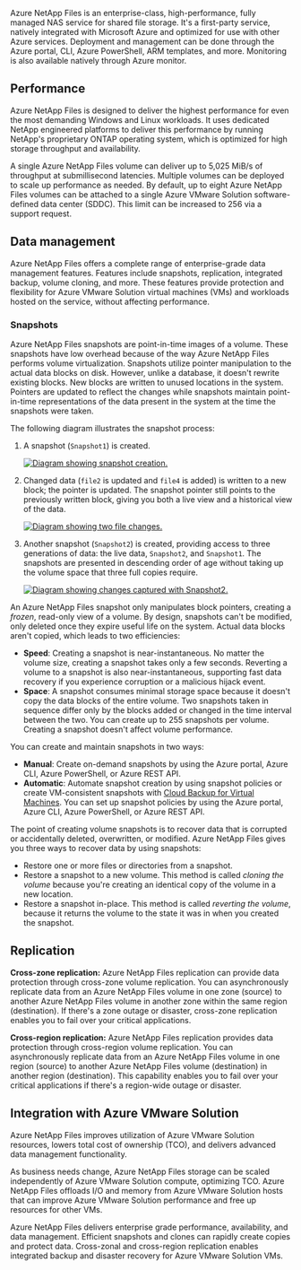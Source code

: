 Azure NetApp Files is an enterprise-class, high-performance, fully managed NAS service for shared file storage. It's a first-party service, natively integrated with Microsoft Azure and optimized for use with other Azure services. Deployment and management can be done through the Azure portal, CLI, Azure PowerShell, ARM templates, and more. Monitoring is also available natively through Azure monitor.

## Performance

Azure NetApp Files is designed to deliver the highest performance for even the most demanding Windows and Linux workloads. It uses dedicated NetApp engineered platforms to deliver this performance by running NetApp's proprietary ONTAP operating system, which is optimized for high storage throughput and availability.

A single Azure NetApp Files volume can deliver up to 5,025 MiB/s of throughput at submillisecond latencies. Multiple volumes can be deployed to scale up performance as needed. By default, up to eight Azure NetApp Files volumes can be attached to a single Azure VMware Solution software-defined data center (SDDC). This limit can be increased to 256 via a support request.

## Data management

Azure NetApp Files offers a complete range of enterprise-grade data management features. Features include snapshots, replication, integrated backup, volume cloning, and more. These features provide protection and flexibility for Azure VMware Solution virtual machines (VMs) and workloads hosted on the service, without affecting performance.

### Snapshots

Azure NetApp Files snapshots are point-in-time images of a volume. These snapshots have low overhead because of the way Azure NetApp Files performs volume virtualization. Snapshots utilize pointer manipulation to the actual data blocks on disk. However, unlike a database, it doesn't rewrite existing blocks. New blocks are written to unused locations in the system. Pointers are updated to reflect the changes while snapshots maintain point-in-time representations of the data present in the system at the time the snapshots were taken.

The following diagram illustrates the snapshot process:

1. A snapshot (`Snapshot1`) is created.

   [![Diagram showing snapshot creation.](../media/2-single-file-snapshot-restore-one.png)](../media/2-single-file-snapshot-restore-one.png#lightbox)

1. Changed data (`file2` is updated and `file4` is added) is written to a new block; the pointer is updated. The snapshot pointer still points to the previously written block, giving you both a live view and a historical view of the data.

   [![Diagram showing two file changes.](../media/2-single-file-snapshot-restore-two.png)](../media/2-single-file-snapshot-restore-two.png#lightbox)

1. Another snapshot (`Snapshot2`) is created, providing access to three generations of data: the live data, `Snapshot2`, and `Snapshot1`. The snapshots are presented in descending order of age without taking up the volume space that three full copies require.

   [![Diagram showing changes captured with Snapshot2.](../media/2-single-file-snapshot-restore-three.png)](../media/2-single-file-snapshot-restore-three.png#lightbox)

An Azure NetApp Files snapshot only manipulates block pointers, creating a *frozen*, read-only view of a volume. By design, snapshots can't be modified, only deleted once they expire useful life on the system. Actual data blocks aren't copied, which leads to two efficiencies:

- **Speed**: Creating a snapshot is near-instantaneous. No matter the volume size, creating a snapshot takes only a few seconds. Reverting a volume to a snapshot is also near-instantaneous, supporting fast data recovery if you experience corruption or a malicious hijack event.
- **Space**: A snapshot consumes minimal storage space because it doesn't copy the data blocks of the entire volume. Two snapshots taken in sequence differ only by the blocks added or changed in the time interval between the two.
You can create up to 255 snapshots per volume. Creating a snapshot doesn't affect volume performance. 

You can create and maintain snapshots in two ways:

- **Manual**: Create on-demand snapshots by using the Azure portal, Azure CLI, Azure PowerShell, or Azure REST API.
- **Automatic**: Automate snapshot creation by using snapshot policies or create VM-consistent snapshots with [Cloud Backup for Virtual Machines](/azure/azure-vmware/install-cloud-backup-virtual-machines). You can set up snapshot policies by using the Azure portal, Azure CLI, Azure PowerShell, or Azure REST API.

The point of creating volume snapshots is to recover data that is corrupted or accidentally deleted, overwritten, or modified. Azure NetApp Files gives you three ways to recover data by using snapshots:

- Restore one or more files or directories from a snapshot.
- Restore a snapshot to a new volume. This method is called *cloning the volume* because you're creating an identical copy of the volume in a new location.
- Restore a snapshot in-place. This method is called *reverting the volume*, because it returns the volume to the state it was in when you created the snapshot.

## Replication

**Cross-zone replication:** Azure NetApp Files replication can provide data protection through cross-zone volume replication. You can asynchronously replicate data from an Azure NetApp Files volume in one zone (source) to another Azure NetApp Files volume in another zone within the same region (destination). If there's a zone outage or disaster, cross-zone replication enables you to fail over your critical applications.

**Cross-region replication:** Azure NetApp Files replication provides data protection through cross-region volume replication. You can asynchronously replicate data from an Azure NetApp Files volume in one region (source) to another Azure NetApp Files volume (destination) in another region (destination). This capability enables you to fail over your critical applications if there's a region-wide outage or disaster.

## Integration with Azure VMware Solution

Azure NetApp Files improves utilization of Azure VMware Solution resources, lowers total cost of ownership (TCO), and delivers advanced data management functionality.

As business needs change, Azure NetApp Files storage can be scaled independently of Azure VMware Solution compute, optimizing TCO. Azure NetApp Files offloads I/O and memory from Azure VMware Solution hosts that can improve Azure VMware Solution performance and free up resources for other VMs.

Azure NetApp Files delivers enterprise grade performance, availability, and data management. Efficient snapshots and clones can rapidly create copies and protect data. Cross-zonal and cross-region replication enables integrated backup and disaster recovery for Azure VMware Solution VMs.

